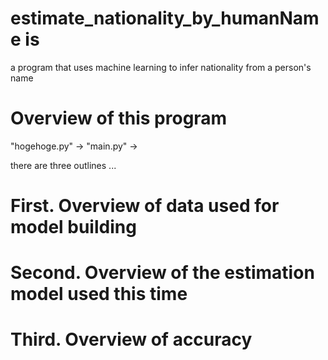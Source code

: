 # estimate_nationality_by_humanName is
a program that uses machine learning to infer nationality from a person's name

# Overview of this program

"hogehoge.py" -> 
"main.py" -> 

there are three outlines ...

# First. Overview of data used for model building
# Second. Overview of the estimation model used this time
# Third. Overview of accuracy
